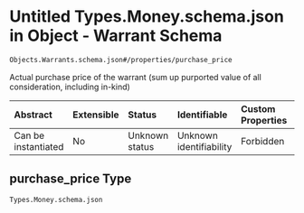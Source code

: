 # Untitled Types.Money.schema.json in Object - Warrant Schema

```txt
Objects.Warrants.schema.json#/properties/purchase_price
```

Actual purchase price of the warrant (sum up purported value of all consideration, including in-kind)

| Abstract            | Extensible | Status         | Identifiable            | Custom Properties | Additional Properties | Access Restrictions | Defined In                                                                    |
| :------------------ | :--------- | :------------- | :---------------------- | :---------------- | :-------------------- | :------------------ | :---------------------------------------------------------------------------- |
| Can be instantiated | No         | Unknown status | Unknown identifiability | Forbidden         | Allowed               | none                | [Warrant.schema.json*](../objects/Warrant.schema.json "open original schema") |

## purchase_price Type

`Types.Money.schema.json`
